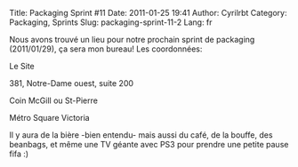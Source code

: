 Title: Packaging Sprint #11
Date: 2011-01-25 19:41
Author: Cyrilrbt
Category: Packaging, Sprints
Slug: packaging-sprint-11-2
Lang: fr

Nous avons trouvé un lieu pour notre prochain sprint de packaging
(2011/01/29), ça sera mon bureau! Les coordonnées:

Le Site

381, Notre-Dame ouest, suite 200

Coin McGill ou St-Pierre

Métro Square Victoria

Il y aura de la bière -bien entendu- mais aussi du café, de la bouffe,
des beanbags, et même une TV géante avec PS3 pour prendre une petite
pause fifa :)<!--:-->
